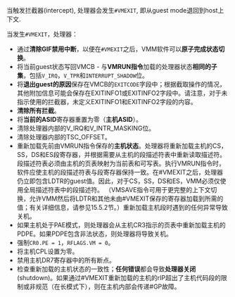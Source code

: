 
当触发拦截器(intercept), 处理器会发生`#VMEXIT`, 即从guest mode退回到host上下文.

当发生`#VMEXIT`，处理器：
* 通过**清除GIF禁用中断**，以便在`#VMEXIT`之后，VMM软件可以**原子完成状态切换**。
* 将当前guest状态写回VMCB - 与**VMRUN指令**加载的处理器状态**相同的子集**，包括`V_IRQ`，`V_TPR`和`INTERRUPT_SHADOW`位。
* 将**退出guest的原因**保存在VMCB的`EXITCODE`字段中；根据截取操作的情况，其他附加信息可能会保存在EXITINFO1或EXITINFO2字段中。请注意，对于未指示使用的拦截器，未定义EXITINFO1和EXITINFO2字段的内容。
* **清除所有拦截**。
* 将**当前的ASID**寄存器重置为零（**主机ASID**）。
* 清除处理器内部的V_IRQ和V_INTR_MASKING位。
* 清除处理器内部的TSC_OFFSET。
* 重新加载先前由VMRUN指令保存的**主机状态**。处理器将重新加载主机的CS，SS，DS和ES段寄存器，并根据需要从主机的段描述符表中重新读取描述符。段描述符表必须由主机的页表映射为当前表和可写表。执行VMRUN指令时，软件应使主机的段描述符表与段寄存器保持一致。在#VMEXIT之后，处理器仍立即包含LDTR的guest值。因此，对于CS，SS，DS和ES，VMM必须仅使用全局描述符表中的段描述符。 （VMSAVE指令可用于更完整的上下文切换，允许VMM然后将LDTR和其他未由#VMEXIT保存的寄存器加载到所需的值；有关详细信息，请参见15.5.2节。）重新加载主机段时遇到的任何异常导致关机。
* 如果主机处于PAE模式，则处理器会从主机CR3指示的页表中重新加载主机的PDPE。如果PDPE包含非法状态，则处理器将导致关机。
* 强制`CR0.PE = 1`，`RFLAGS.VM = 0`。
* 将主机CPL设置为零。
* 禁用主机DR7寄存器中的所有断点。
* 检查重新加载的主机状态的一致性；**任何错误**都会导致**处理器关闭**(shutdown)。如果通过#VMEXIT重新加载的主机的rIP超出了主机代码段的限制或非规范（在长模式下），则在主机内部会传递#GP故障。